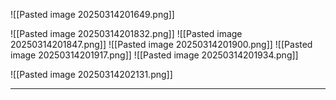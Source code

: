 ![[Pasted image 20250314201649.png]]

![[Pasted image 20250314201832.png]]
![[Pasted image 20250314201847.png]]
![[Pasted image 20250314201900.png]]
![[Pasted image 20250314201917.png]]
![[Pasted image 20250314201934.png]]

![[Pasted image 20250314202131.png]]

---

